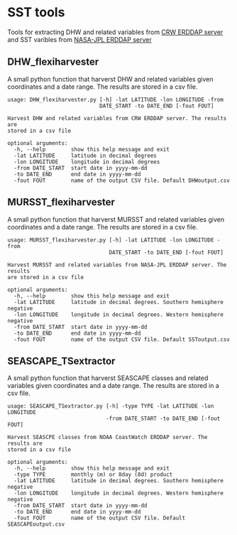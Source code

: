 # SST tools
Tools for extracting DHW and related variables from [CRW ERDDAP server](http://oos.soest.hawaii.edu/erddap/griddap/NOAA_DHW_5km.html) and SST varibles from [NASA-JPL ERDDAP server](https://coastwatch.pfeg.noaa.gov/erddap/griddap/jplMURSST41.html)

## DHW_flexiharvester

A small python function that harverst DHW and related variables given coordinates and a date range. The results are stored in a csv file.  

```
usage: DHW_flexiharvester.py [-h] -lat LATITUDE -lon LONGITUDE -from
                             DATE_START -to DATE_END [-fout FOUT]

Harvest DHW and related variables from CRW ERDDAP server. The results are
stored in a csv file

optional arguments:
  -h, --help        show this help message and exit
  -lat LATITUDE     latitude in decimal degrees
  -lon LONGITUDE    longitude in decimal degrees
  -from DATE_START  start date in yyyy-mm-dd
  -to DATE_END      end date in yyyy-mm-dd
  -fout FOUT        name of the output CSV file. Default DHWoutput.csv

```

## MURSST_flexiharvester

A small python function that harverst MURSST and related variables given coordinates and a date range. The results are stored in a csv file.  

```
usage: MURSST_flexiharvester.py [-h] -lat LATITUDE -lon LONGITUDE -from
                                DATE_START -to DATE_END [-fout FOUT]

Harvest MURSST and related variables from NASA-JPL ERDDAP server. The results
are stored in a csv file

optional arguments:
  -h, --help        show this help message and exit
  -lat LATITUDE     latitude in decimal degrees. Southern hemisphere negative
  -lon LONGITUDE    longitude in decimal degrees. Western hemisphere negative
  -from DATE_START  start date in yyyy-mm-dd
  -to DATE_END      end date in yyyy-mm-dd
  -fout FOUT        name of the output CSV file. Default SSToutput.csv

```

## SEASCAPE_TSextractor

A small python function that harverst SEASCAPE classes and related variables given coordinates and a date range. The results are stored in a csv file.  

```
usage: SEASCAPE_TSextractor.py [-h] -type TYPE -lat LATITUDE -lon LONGITUDE
                               -from DATE_START -to DATE_END [-fout FOUT]

Harvest SEASCPE classes from NOAA CoastWatch ERDDAP server. The results are
stored in a csv file

optional arguments:
  -h, --help        show this help message and exit
  -type TYPE        monthly (m) or 8day (8d) product
  -lat LATITUDE     latitude in decimal degrees. Southern hemisphere negative
  -lon LONGITUDE    longitude in decimal degrees. Western hemisphere negative
  -from DATE_START  start date in yyyy-mm-dd
  -to DATE_END      end date in yyyy-mm-dd
  -fout FOUT        name of the output CSV file. Default SEASCAPEoutput.csv

```

